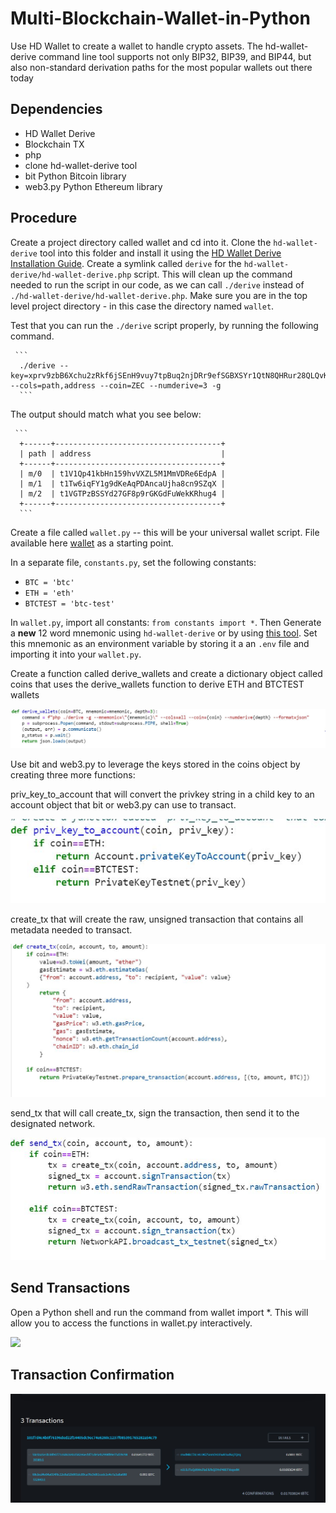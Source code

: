 # Multi-Blockchain-Wallet-in-Python

Use HD Wallet to create a wallet to handle crypto assets. The hd-wallet-derive command line tool supports not only BIP32, BIP39, and BIP44, but also non-standard derivation paths for the most popular wallets out there today

## Dependencies
* HD Wallet Derive
* Blockchain TX 
* php 
* clone hd-wallet-derive tool
* bit Python Bitcoin library
* web3.py Python Ethereum library

## Procedure
Create a project directory called wallet and cd into it. Clone the `hd-wallet-derive` tool into this folder and install it using the [HD Wallet Derive Installation Guide](https://upenn.bootcampcontent.com/upenn-bootcamp/upenn-phi-virt-fin-pt-05-2021-u-c/-/blob/master/02-Homework/19-Blockchain-Python/Instructions/Resources/HD_Wallet_Derive_Install_Guide.md). Create a symlink called `derive` for the `hd-wallet-derive/hd-wallet-derive.php` script. This will clean up the command needed to run the script in our code, as we can call `./derive` instead of `./hd-wallet-derive/hd-wallet-derive.php`. Make sure you are in the top level project directory - in this case the directory named `wallet`.

Test that you can run the `./derive` script properly, by running the following command.  

     ```
      ./derive --key=xprv9zbB6Xchu2zRkf6jSEnH9vuy7tpBuq2njDRr9efSGBXSYr1QtN8QHRur28QLQvKRqFThCxopdS1UD61a5q6jGyuJPGLDV9XfYHQto72DAE8 --cols=path,address --coin=ZEC --numderive=3 -g
      ```
The output should match what you see below:
    
     ```
      +------+-------------------------------------+
      | path | address                             |
      +------+-------------------------------------+
      | m/0  | t1V1Qp41kbHn159hvVXZL5M1MmVDRe6EdpA |
      | m/1  | t1Tw6iqFY1g9dKeAqPDAncaUjha8cn9SZqX |
      | m/2  | t1VGTPzBSSYd27GF8p9rGKGdFuWekKRhug4 |
      +------+-------------------------------------+
      ```

Create a file called `wallet.py` -- this will be your universal wallet script. File available here [wallet](wallet/wallet.py) as a starting point.

In a separate file, `constants.py`, set the following constants:
  - `BTC = 'btc'`
  - `ETH = 'eth'`
  - `BTCTEST = 'btc-test'`

In `wallet.py`, import all constants: `from constants import *`. Then Generate a **new** 12 word mnemonic using `hd-wallet-derive` or by using [this tool](https://iancoleman.io/bip39/). Set this mnemonic as an environment variable by storing it a an `.env` file and importing it into your `wallet.py`.

Create a function called derive_wallets and create a dictionary object called coins that uses the derive_wallets function to derive ETH and BTCTEST wallets

![](images/derive_wallets.JPG)

Use bit and web3.py to leverage the keys stored in the coins object by creating three more functions:

priv_key_to_account that will convert the privkey string in a child key to an account object that bit or web3.py can use to transact.

![](images/priv_key_to_account.JPG)

create_tx that will create the raw, unsigned transaction that contains all metadata needed to transact.

![](images/create_tx.JPG)

send_tx that will call create_tx, sign the transaction, then send it to the designated network.

![](images/send_tx.JPG)

## Send Transactions
Open a Python shell and run the command from wallet import *. This will allow you to access the functions in wallet.py interactively.

![](btc_transaction)

## Transaction Confirmation
![](images/btc_confirmation.JPG)